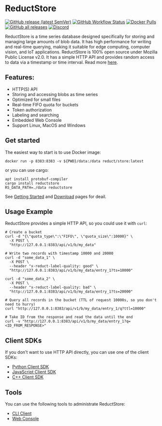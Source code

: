 # ReductStore

[![GitHub release (latest SemVer)](https://img.shields.io/github/v/release/reductstore/reductstore)](https://github.com/reductstore/reductstore/releases/latest)
[![GitHub Workflow Status](https://img.shields.io/github/actions/workflow/status/reductstore/reductstore/ci.yml?branch=main)](https://github.com/reductstore/reductstore/actions)
[![Docker Pulls](https://img.shields.io/docker/pulls/reduct/store)](https://hub.docker.com/r/reduct/store)
[![GitHub all releases](https://img.shields.io/github/downloads/reductstore/reductstore/total)](https://github.com/reductstore/reductstore/releases/latest)
[![Discord](https://img.shields.io/discord/939475547065561088)](https://discord.gg/8wPtPGJYsn)

ReductStore is a time series database designed specifically for storing and managing large amounts of blob data. It has
high performance for writing and real-time querying, making it suitable for edge computing, computer vision, and IoT
applications. ReductStore is 100% open source under Mozilla Public License v2.0.
It has a simple HTTP API and provides random access to data via a timestamp or time interval. Read
more [here](https://docs.reduct.store/).

## Features:

* HTTP(S) API
* Storing and accessing blobs as time series
* Optimized for small files
* Real-time FIFO quota for buckets
* Token authorization
* Labeling and searching
* Embedded Web Console
* Support Linux, MacOS and Windows

## Get started

The easiest way to start is to use Docker image:

```shell
docker run -p 8383:8383 -v ${PWD}/data:/data reduct/store:latest
```

or you can use cargo:

```shell
apt install protobuf-compiler
cargo install reductstore
RS_DATA_PATH=./data reductstore
```

See [Getting Started](https://docs.reduct.store/) and [Download](https://www.reduct.store/download) pages for deail.

## Usage Example

ReductStore provides a simple HTTP API, so you could use it with `curl`:

```shell
# Create a bucket
curl -d "{\"quota_type\":\"FIFO\", \"quota_size\":10000}" \
  -X POST \
  "http://127.0.0.1:8383/api/v1/b/my_data"

# Write two records with timestamp 10000 and 20000
curl -d "some_data_1" \
  -X POST \
  --header "x-reduct-label-quality: good" \
  "http://127.0.0.1:8383/api/v1/b/my_data/entry_1?ts=10000"

curl -d "some_data_2" \
  -X POST \
  --header "x-reduct-label-quality: bad" \
  "http://127.0.0.1:8383/api/v1/b/my_data/entry_1?ts=20000"

# Query all records in the bucket (TTL of request 10000s, so you don't need to hurry)
curl "http://127.0.0.1:8383/api/v1/b/my_data/entry_1/q?ttl=10000"

# Take ID from the response and read the data until the end
curl -v "http://127.0.0.1:8383/api/v1/b/my_data/entry_1?q=<ID_FROM_RESPONSE>"
```

## Client SDKs

If you don't want to use HTTP API directly, you can use one of the client SDKs:

* [Python Client SDK](https://github.com/reductstore/reduct-py)
* [JavaScript Client SDK](https://github.com/reductstore/reduct-js)
* [C++ Client SDK](https://github.com/reductstore/reduct-cpp)

## Tools

You can use the following tools to administrate ReductStore:

* [CLI Client](https://github.com/reductstore/reduct-cli)
* [Web Console](https://github.com/reductstore/web-console)
